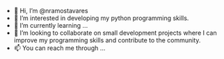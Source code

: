 - 👋 Hi, I’m @nramostavares
- 👀 I’m interested in developing my python programming skills.
- 🌱 I’m currently learning ...
- 💞️ I’m looking to collaborate on small development projects where I can improve my programming skills and contribute to the community.
- 📫 You can reach me through ...

<!---
nramostavares/nramostavares is a ✨ special ✨ repository because its `README.md` (this file) appears on your GitHub profile.
You can click the Preview link to take a look at your changes.
--->
